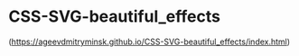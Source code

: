 # CSS-SVG-beautiful_effects
(https://ageevdmitryminsk.github.io/CSS-SVG-beautiful_effects/index.html)
